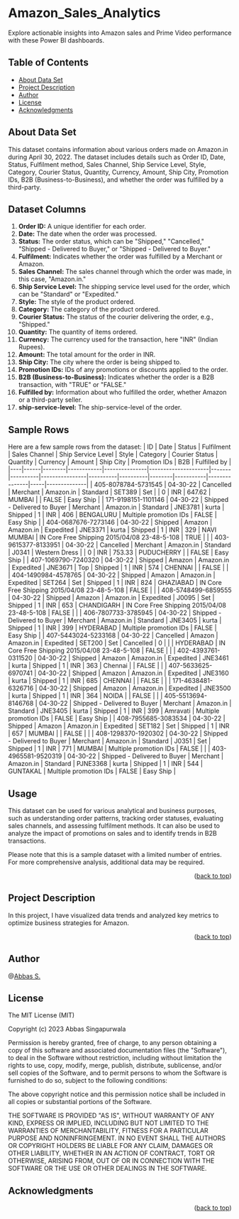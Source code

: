 <a name="readme-top"></a>

# Amazon_Sales_Analytics
Explore actionable insights into Amazon sales and Prime Video performance with these Power BI dashboards. 

## Table of Contents
- [About Data Set](#about-data-set)
- [Project Description](#project-description)
- [Author](#author)
- [License](#license)
- [Acknowledgments](#acknowledgments)

## About Data Set
This dataset contains information about various orders made on Amazon.in during April 30, 2022. The dataset includes details such as Order ID, Date, Status, Fulfilment method, Sales Channel, Ship Service Level, Style, Category, Courier Status, Quantity, Currency, Amount, Ship City, Promotion IDs, B2B (Business-to-Business), and whether the order was fulfilled by a third-party.

## Dataset Columns
1. **Order ID:** A unique identifier for each order.
2. **Date:** The date when the order was processed.
3. **Status:** The order status, which can be "Shipped," "Cancelled," "Shipped - Delivered to Buyer," or "Shipped - Delivered to Buyer."
4. **Fulfilment:** Indicates whether the order was fulfilled by a Merchant or Amazon.
5. **Sales Channel:** The sales channel through which the order was made, in this case, "Amazon.in."
6. **Ship Service Level:** The shipping service level used for the order, which can be "Standard" or "Expedited."
7. **Style:** The style of the product ordered.
8. **Category:** The category of the product ordered.
9. **Courier Status:** The status of the courier delivering the order, e.g., "Shipped."
10. **Quantity:** The quantity of items ordered.
11. **Currency:** The currency used for the transaction, here "INR" (Indian Rupees).
12. **Amount:** The total amount for the order in INR.
13. **Ship City:** The city where the order is being shipped to.
14. **Promotion IDs:** IDs of any promotions or discounts applied to the order.
15. **B2B (Business-to-Business):** Indicates whether the order is a B2B transaction, with "TRUE" or "FALSE."
16. **Fulfilled by:** Information about who fulfilled the order, whether Amazon or a third-party seller.
17. **ship-service-level:** The ship-service-level of the order.

## Sample Rows
Here are a few sample rows from the dataset:
| ID | Date | Status | Fulfilment | Sales Channel | Ship Service Level | Style | Category | Courier Status | Quantity | Currency | Amount | Ship City | Promotion IDs | B2B | Fulfilled by |
|----|------|--------|------------|---------------|---------------------|-------|----------|----------------|----------|----------|--------|-----------|---------------|-----|--------------|
| 405-8078784-5731545 | 04-30-22 | Cancelled | Merchant | Amazon.in | Standard | SET389 | Set | | 0 | INR | 647.62 | MUMBAI | | FALSE | Easy Ship |
| 171-9198151-1101146 | 04-30-22 | Shipped - Delivered to Buyer | Merchant | Amazon.in | Standard | JNE3781 | kurta | Shipped | 1 | INR | 406 | BENGALURU | Multiple promotion IDs | FALSE | Easy Ship |
| 404-0687676-7273146 | 04-30-22 | Shipped | Amazon | Amazon.in | Expedited | JNE3371 | kurta | Shipped | 1 | INR | 329 | NAVI MUMBAI | IN Core Free Shipping 2015/04/08 23-48-5-108 | TRUE | |
| 403-9615377-8133951 | 04-30-22 | Cancelled | Merchant | Amazon.in | Standard | J0341 | Western Dress | | 0 | INR | 753.33 | PUDUCHERRY | | FALSE | Easy Ship |
| 407-1069790-7240320 | 04-30-22 | Shipped | Amazon | Amazon.in | Expedited | JNE3671 | Top | Shipped | 1 | INR | 574 | CHENNAI | | FALSE | |
| 404-1490984-4578765 | 04-30-22 | Shipped | Amazon | Amazon.in | Expedited | SET264 | Set | Shipped | 1 | INR | 824 | GHAZIABAD | IN Core Free Shipping 2015/04/08 23-48-5-108 | FALSE | |
| 408-5748499-6859555 | 04-30-22 | Shipped | Amazon | Amazon.in | Expedited | J0095 | Set | Shipped | 1 | INR | 653 | CHANDIGARH | IN Core Free Shipping 2015/04/08 23-48-5-108 | FALSE | |
| 406-7807733-3785945 | 04-30-22 | Shipped - Delivered to Buyer | Merchant | Amazon.in | Standard | JNE3405 | kurta | Shipped | 1 | INR | 399 | HYDERABAD | Multiple promotion IDs | FALSE | Easy Ship |
| 407-5443024-5233168 | 04-30-22 | Cancelled | Amazon | Amazon.in | Expedited | SET200 | Set | Cancelled | 0 | | | HYDERABAD | IN Core Free Shipping 2015/04/08 23-48-5-108 | FALSE | |
| 402-4393761-0311520 | 04-30-22 | Shipped | Amazon | Amazon.in | Expedited | JNE3461 | kurta | Shipped | 1 | INR | 363 | Chennai | | FALSE | |
| 407-5633625-6970741 | 04-30-22 | Shipped | Amazon | Amazon.in | Expedited | JNE3160 | kurta | Shipped | 1 | INR | 685 | CHENNAI | | FALSE | |
| 171-4638481-6326716 | 04-30-22 | Shipped | Amazon | Amazon.in | Expedited | JNE3500 | kurta | Shipped | 1 | INR | 364 | NOIDA | | FALSE | |
| 405-5513694-8146768 | 04-30-22 | Shipped - Delivered to Buyer | Merchant | Amazon.in | Standard | JNE3405 | kurta | Shipped | 1 | INR | 399 | Amravati | Multiple promotion IDs | FALSE | Easy Ship |
| 408-7955685-3083534 | 04-30-22 | Shipped | Amazon | Amazon.in | Expedited | SET182 | Set | Shipped | 1 | INR | 657 | MUMBAI | | FALSE | |
| 408-1298370-1920302 | 04-30-22 | Shipped - Delivered to Buyer | Merchant | Amazon.in | Standard | J0351 | Set | Shipped | 1 | INR | 771 | MUMBAI | Multiple promotion IDs | FALSE | |
| 403-4965581-9520319 | 04-30-22 | Shipped - Delivered to Buyer | Merchant | Amazon.in | Standard | PJNE3368 | kurta | Shipped | 1 | INR | 544 | GUNTAKAL | Multiple promotion IDs | FALSE | Easy Ship |



## Usage
This dataset can be used for various analytical and business purposes, such as understanding order patterns, tracking order statuses, evaluating sales channels, and assessing fulfilment methods. It can also be used to analyze the impact of promotions on sales and to identify trends in B2B transactions.

Please note that this is a sample dataset with a limited number of entries. For more comprehensive analysis, additional data may be required.

<p align="right">(<a href="#readme-top">back to top</a>)</p>

## Project Description
In this project, I have visualized data trends and analyzed key metrics to optimize business strategies for Amazon.

<p align="right">(<a href="#readme-top">back to top</a>)</p>

## Author
 @[Abbas S.](https://github.com/clkride)

## License
The MIT License (MIT)

Copyright (c) 2023 Abbas Singapurwala

Permission is hereby granted, free of charge, to any person obtaining
a copy of this software and associated documentation files (the
"Software"), to deal in the Software without restriction, including
without limitation the rights to use, copy, modify, merge, publish,
distribute, sublicense, and/or sell copies of the Software, and to
permit persons to whom the Software is furnished to do so, subject to
the following conditions:

The above copyright notice and this permission notice shall be
included in all copies or substantial portions of the Software.

THE SOFTWARE IS PROVIDED "AS IS", WITHOUT WARRANTY OF ANY KIND,
EXPRESS OR IMPLIED, INCLUDING BUT NOT LIMITED TO THE WARRANTIES OF
MERCHANTABILITY, FITNESS FOR A PARTICULAR PURPOSE AND
NONINFRINGEMENT. IN NO EVENT SHALL THE AUTHORS OR COPYRIGHT HOLDERS BE
LIABLE FOR ANY CLAIM, DAMAGES OR OTHER LIABILITY, WHETHER IN AN ACTION
OF CONTRACT, TORT OR OTHERWISE, ARISING FROM, OUT OF OR IN CONNECTION
WITH THE SOFTWARE OR THE USE OR OTHER DEALINGS IN THE SOFTWARE.

## Acknowledgments

<p align="right">(<a href="#readme-top">back to top</a>)</p>

